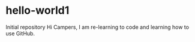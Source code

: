 # hello-world1
Initial repository
Hi Campers,
I am re-learning to code and learning how to use GitHub.
